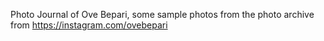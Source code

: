 Photo Journal of Ove Bepari, some sample photos from the photo archive from https://instagram.com/ovebepari
